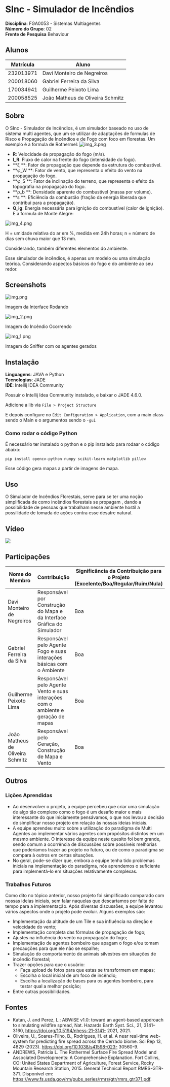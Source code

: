 # SInc - Simulador de Incêndios

**Disciplina**: FGA0053 - Sistemas Multiagentes <br>
**Número do Grupo**: 02 <br>
**Frente de Pesquisa** Behaviour<br>

## Alunos
|Matrícula | Aluno |
| -- | -- |
| 232013971  |  Davi Monteiro de Negreiros |
| 200018060  |  Gabriel Ferreira da Silva |
| 170034941  |  Guilherme Peixoto Lima |
| 200058525  |  João Matheus de Oliveira Schmitz |

## Sobre 

O SInc - Simulador de Incêndios, é um simulador baseado no uso de sistema multi agentes, que um  se utilizar de adaptações de formulas de Risco e Propagação de Incêndios e de Fogo com foco em florestas.
Um exemplo é a formula de Rothermel:
![img_3.png](img_3.png)

- **R**: Velocidade de propagação do fogo (m/s).
- **I_R**: Fluxo de calor na frente do fogo (intensidade do fogo).
- **ξ **: Fator de propagação que depende da estrutura do combustível.
- **φ_W **: Fator de vento, que representa o efeito do vento na propagação do fogo.
- **φ_S **: Fator de inclinação do terreno, que representa o efeito da topografia na propagação do fogo.
- **ρ_b **: Densidade aparente do combustível (massa por volume).
- **ε **: Eficiência da combustão (fração da energia liberada que contribui para a propagação).
- **Q_ig**: Energia necessária para ignição do combustível (calor de ignição).
E a formula de Monte Alegre:

![img_4.png](img_4.png)

H = umidade relativa do ar em %, medida em 24h horas;
n = número de dias sem chuva maior que 13 mm.

Considerando, também diferentes elementos do ambiente.

Esse simulador de incêndios, é apenas um modelo ou uma simulação teórica. Considerando aspectos básicos do fogo e do ambiente ao seu redor.

## Screenshots
![img.png](img.png)

Imagem da Interface Rodando

![img_2.png](img_2.png)

Imagem do Incêndio Ocorrendo

![img_1.png](img_1.png)

Imagem do Sniffer com os agentes gerados

## Instalação 
**Linguagens**: JAVA e Python<br>
**Tecnologias**: JADE<br>
**IDE**: Intellij IDEA Community<br>

Possuir o Intellij Idea Community instalado, e baixar o JADE 4.6.0.

Adicione a lib via ```File > Project Structure```

E depois configure no ```Edit Configuration > Application```, com a main class sendo o Main e o argumentos sendo o ```-gui```

### Como rodar o código Python

É necessário ter instalado o python e o pip instalado para rodaar o código abaixo:

```
pip install opencv-python numpy scikit-learn matplotlib pillow
```
Esse código gera mapas a partir de imagens de mapa.

## Uso 

O Simulador de Incêndios Florestais, serve para se ter uma noção simplificada de como incêndios florestais se propagam , dando a possibilidade de pessoas que trabalham nesse ambiente hostil a possilidade de tomada de ações contra esse desatre natural.

## Vídeo

[![](https://img.youtube.com/vi/7JEyCcRTdCs/0.jpg)](https://www.youtube.com/watch?v=7JEyCcRTdCs)

## Participações

| Nome do Membro | Contribuição | Significância da Contribuição para o Projeto (Excelente/Boa/Regular/Ruim/Nula) | Comprobatórios (ex. links para commits) |
|---|---|---|---|
| Davi Monteiro de Negreiros | Responsável por Construção do Mapa e da Interface Gráfica do Simulador | Boa | [Commits](https://github.com/UnBSMA2025-1/2025.1_G2_SMA_SInc-Simulador_de_Incendios/commits?author=DaviNegreiros) |
| Gabriel Ferreira da Silva | Responsável pelo Agente Fogo e suas interações básicas com o Ambiente | Boa | [Commits](https://github.com/UnBSMA2025-1/2025.1_G2_SMA_SInc-Simulador_de_Incendios/commits?author=oo7gabriel) |
| Guilherme Peixoto Lima | Responsável pelo Agente Vento e suas interações com o ambiente e geração de mapas | Boa | [Commits](https://github.com/UnBSMA2025-1/2025.1_G2_SMA_SInc-Simulador_de_Incendios/commits?author=guipeeix7) |
| João Matheus de Oliveira Schmitz | Responsável pelo Geração, Construção de Mapa e Vento | Boa | [Commits](https://github.com/UnBSMA2025-1/2025.1_G2_SMA_SInc-Simulador_de_Incendios/commits?author=JoaoSchmitz) |

## Outros 

### Lições Aprendidas

- Ao desenvolver o projeto, a equipe percebeu que criar uma simulação de algo tão complexo como o fogo é um desafio maior e mais interessante do que iniciamente pensávamos, o que nos levou a decisão de simplificar nosso projeto em relação às nossas ideias iniciais.
- A equipe aprendeu muito sobre a utilização do paradigma de Multi Agentes ao implementar vários agentes com propósitos distintos em um mesmo ambiente. O interesse da equipe neste quesito foi bem grande, sendo comum a ocorrência de discussões sobre possíveis melhorias que poderíamos trazer ao projeto no futuro, ou de como o paradigma se compara à outros em certas situações.
- No geral, pode-se dizer que, embora a equipe tenha tido problemas iniciais na implementação do paradigma, nós aprendemos o suficiente para implementá-lo em situações relativamente complexas.

### Trabalhos Futuros

Como dito no tópico anterior, nosso projeto foi simplificado comparado com nossas ideias iniciais, sem falar naquelas que descartamos por falta de tempo para a implementação. Após diversas discussões, a equipe levantou vários aspectos onde o projeto pode evoluir. Alguns exemplos são:

- Implementação da altitude de um Tile e sua influência na direção e velocidade do vento;
- Implementação completa das fórmulas de propagação de fogo;
- Ajustes na influência do vento na propagação do fogo;
- Implementação de agentes bombeiro que apagam o fogo e/ou tomam precauções para que ele não se espalhe;
- Simulação do comportamento de animais silvestres em situações de incêndio florestal;
- Trazer opções para que o usuário:
  - Faça upload de fotos para que estas se transformem em mapas;
  - Escolha o local inicial de um foco de incêndio;
  - Escolha a localização de bases para os agentes bombeiro, para testar qual a melhor posição;
- Entre outras possibilidades.

## Fontes

- Katan, J. and Perez, L.: ABWiSE v1.0: toward an agent-based appdroach to simulating wildfire
  spread, Nat. Hazards Earth Syst. Sci., 21, 3141–3160, https://doi.org/10.5194/nhess-21-3141-
  2021, 2021.
- Oliveira, U., Soares-Filho, B., Rodrigues, H. et al. A near real-time web-system for predicting fire
  spread across the Cerrado biome. Sci Rep 13, 4829 (2023). https://doi.org/10.1038/s41598-023-
  30560-9.
- ANDREWS, Patricia L. The Rothermel Surface Fire Spread Model and Associated Developments: A Comprehensive Explanation. Fort Collins, CO: United States Department of Agriculture, Forest Service, Rocky Mountain Research Station, 2015. General Technical Report RMRS-GTR-371. Disponível em: https://www.fs.usda.gov/rm/pubs_series/rmrs/gtr/rmrs_gtr371.pdf.

